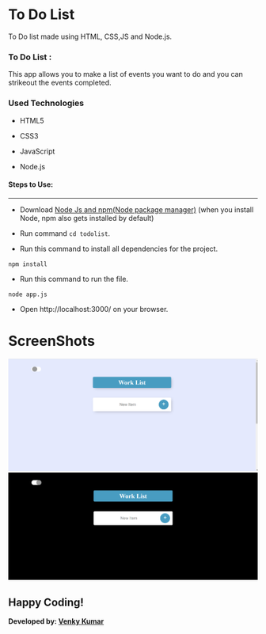 <h1>To Do List</h1>

<p>To Do list made using HTML, CSS,JS and Node.js.</p>

### To Do List :

<p>This app allows you to make a list of events you want to do and you can strikeout the events completed.</p>

<h3>Used Technologies</h3>

- HTML5

- CSS3

- JavaScript 

- Node.js

#### Steps to Use:

---
* Download [Node Js and npm(Node package manager)](https://nodejs.org/en/) (when you install Node, npm also gets installed by default)

* Run command `cd todolist`.

* Run this command to install all dependencies for the project.
```
npm install
```
* Run this command to run the file.
```
node app.js
```
* Open http://localhost:3000/ on your browser.

# ScreenShots

![screenshot](images/main.PNG)
![screenshot](images/work.PNG)

## Happy Coding!

<strong>Developed by: <a href="https://github.com/BoddepallyVenkatesh06">Venky Kumar</a>